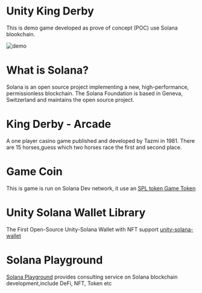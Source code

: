 # Unity King Derby
  This is demo game developed as prove of concept (POC) use Solana blookchain.

  ![demo](https://github.com/solplayground/UnityKingDerby/blob/main/Docs/racingsolana.gif?raw=true)

# What is Solana?

Solana is an open source project implementing a new, high-performance, permissionless blockchain. The Solana Foundation is based in Geneva, Switzerland and maintains the open source project.

# King Derby - Arcade
A one player casino game published and developed by Tazmi in 1981. There are 15 horses,guess which two horses race the first and second place.

# Game Coin
  This is game is run on Solana Dev network, it use an [SPL token Game Token](https://solscan.io/token/B8CkpKeRJU2aUn5vb9o6FTayWi6fnbTsfZbQBveB4st3?cluster=devnet)

# Unity Solana Wallet Library

The First Open-Source Unity-Solana Wallet with NFT support [unity-solana-wallet](https://github.com/allartprotocol/unity-solana-wallet)

# Solana Playground
 [Solana Playground](https://www.solana-playground.com/) provides consulting service on Solana blockchain development,include DeFi, NFT, Token etc


